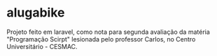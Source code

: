 # alugabike
Projeto feito em laravel, como nota para segunda avaliação da matéria "Programação Scirpt" lesionada pelo professor Carlos, no Centro Universitário - CESMAC.
